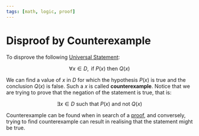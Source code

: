 ```yaml
---
tags: [math, logic, proof]
---
```


# Disproof by Counterexample

To disprove the following [Universal Statement](202204281245.md):

$$
\forall x \in D, \text{ if } P(x) \text{ then } Q(x)
$$

We can find a value of $x$ in $D$ for which the hypothesis $P(x)$ is true and
the conclusion $Q(x)$ is false. Such a $x$ is called **counterexample**. Notice
that we are trying to prove that the negation of the statement is true, that is:

$$
\exists x \in D \text{ such that } P(x) \text{ and not } Q(x)
$$

Counterexample can be found when in search of a [proof](202302281234.md), and
conversely, trying to find counterexample can result in realising that the
statement might be true.
